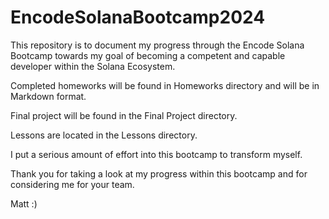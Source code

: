 # EncodeSolanaBootcamp2024
This repository is to document my progress through the Encode Solana Bootcamp towards my goal of becoming a competent and capable developer within the Solana Ecosystem.

Completed homeworks will be found in Homeworks directory and will be in Markdown format. 

Final project will be found in the Final Project directory.

Lessons are located in the Lessons directory.

I put a serious amount of effort into this bootcamp to transform myself.

Thank you for taking a look at my progress within this bootcamp and for considering me for your team.

Matt :)
